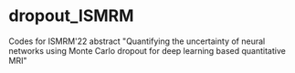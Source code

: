 # dropout_ISMRM
Codes for ISMRM'22 abstract "Quantifying the uncertainty of neural networks using Monte Carlo dropout
for deep learning based quantitative MRI"
